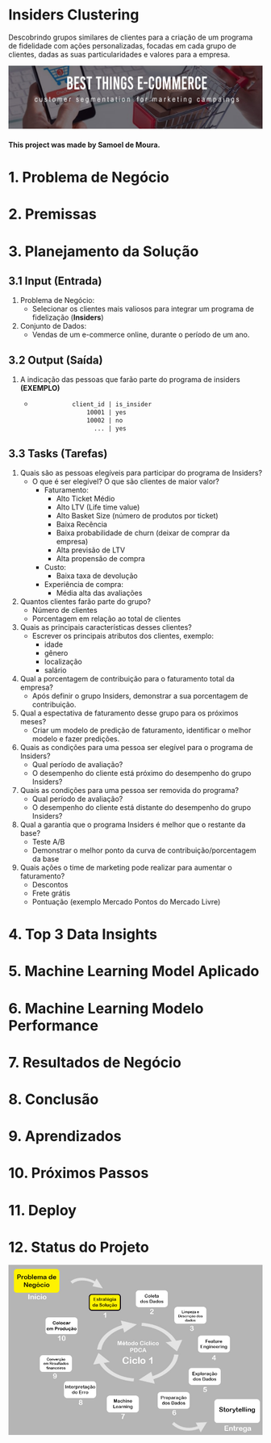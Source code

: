 # Insiders Clustering

Descobrindo grupos similares de clientes para a criação de um programa de fidelidade com ações personalizadas, focadas em cada grupo de clientes, dadas as suas particularidades e valores para a empresa.

![](img/capa_readme.jpg)

#### This project was made by Samoel de Moura.

# 1. Problema de Negócio

# 2. Premissas

# 3. Planejamento da Solução

## 3.1 Input (Entrada)
1. Problema de Negócio:
    - Selecionar os clientes mais valiosos para integrar um programa de fidelização (**Insiders**)
2. Conjunto de Dados:
    - Vendas de um e-commerce online, durante o período de um ano.
    
## 3.2 Output (Saída)
1. A indicação das pessoas que farão parte do programa de insiders
**(EXEMPLO)**

    -                client_id | is_insider
                         10001 | yes
                         10002 | no
                           ... | yes
 
## 3.3 Tasks (Tarefas)
1. Quais são as pessoas elegíveis para participar do programa de Insiders?
    - O que é ser elegível? O que são clientes de maior valor?
        - Faturamento:
            - Alto Ticket Médio
            - Alto LTV (Life time value)
            - Alto Basket Size (número de produtos por ticket)
            - Baixa Recência
            - Baixa probabilidade de churn (deixar de comprar da empresa)
            - Alta previsão de LTV
            - Alta propensão de compra
        - Custo:
            - Baixa taxa de devolução
        - Experiência de compra:
            - Média alta das avaliações
2. Quantos clientes farão parte do grupo?
    - Número de clientes
    - Porcentagem em relação ao total de clientes
3. Quais as principais características desses clientes?
    - Escrever os principais atributos dos clientes, exemplo:
        - idade
        - gênero
        - localização
        - salário
4. Qual a porcentagem de contribuição para o faturamento total da empresa?
    - Após definir o grupo Insiders, demonstrar a sua porcentagem de contribuição.
5. Qual a espectativa de faturamento desse grupo para os próximos meses?
    - Criar um modelo de predição de faturamento, identificar o melhor modelo e fazer predições.
6. Quais as condições para uma pessoa ser elegível para o programa de Insiders?
    - Qual período de avaliação?
    - O desempenho do cliente está próximo do desempenho do grupo Insiders?
7. Quais as condições para uma pessoa ser removida do programa?
    - Qual período de avaliação?
    - O desempenho do cliente está distante do desempenho do grupo Insiders?
8. Qual a garantia que o programa Insiders é melhor que o restante da base?
    - Teste A/B
    - Demonstrar o melhor ponto da curva de contribuição/porcentagem da base
9. Quais ações o time de marketing pode realizar para aumentar o faturamento?
    - Descontos
    - Frete grátis
    - Pontuação (exemplo Mercado Pontos do Mercado Livre)

# 4. Top 3 Data Insights

# 5. Machine Learning Model Aplicado

# 6. Machine Learning Modelo Performance

# 7. Resultados de Negócio

# 8. Conclusão

# 9. Aprendizados

# 10. Próximos Passos

# 11. Deploy

# 12. Status do Projeto
![](img/project_status.jpg)
